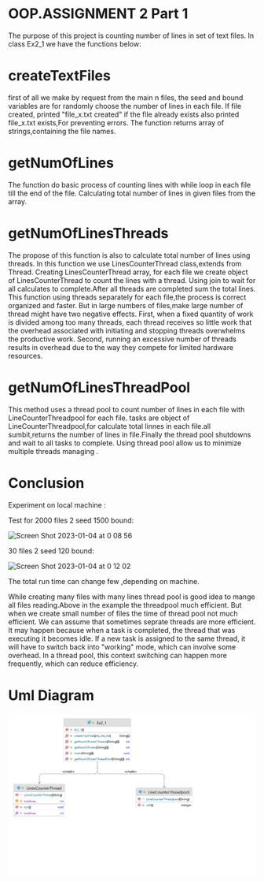 # OOP.ASSIGNMENT 2 Part 1
The purpose of this project is counting number of lines in set of text files.
In class Ex2_1 we have the functions below:


# createTextFiles
first of all we make by request from the main n files, the seed and bound variables are for randomly choose the number of lines in each file. If file created, printed "file_x.txt created" if the file already exists also printed file_x.txt exists,For preventing errors.
The function returns array of strings,containing the file names.

 # getNumOfLines
The function do basic process of counting lines with while loop in each file till the end of the file. Calculating total number of lines in given files from the array.

# getNumOfLinesThreads
The propose of this function is also to calculate total number of lines using threads.
In this function we use LinesCounterThread class,extends from Thread.
Creating LinesCounterThread array, for each file we create object of LinesCounterThread to count the lines with a thread. Using join to wait for all calculates to complete.After all threads are completed 
sum the total lines.
This function using threads separately for each file,the process is correct organized and faster.
But in large numbers of files,make large number of thread  might have two negative effects. First, when a fixed quantity of work is divided among too many threads, each thread receives so little work that the overhead associated with initiating and stopping threads overwhelms the productive work. Second, running an excessive number of threads results in overhead due to the way they compete for limited hardware resources.


# getNumOfLinesThreadPool
This method uses a thread pool to count number of lines in each file with LineCounterThreadpool for each file.
tasks are object of LineCounterThreadpool,for calculate total linnes in each file.all sumbit,returns the number of lines in file.Finally the thread pool shutdowns and wait to all tasks to complete.
Using thread pool allow us to minimize multiple threads managing .



# Conclusion

Experiment  on local machine :

 Test for 2000 files 2 seed 1500 bound:

<img width="801" alt="Screen Shot 2023-01-04 at 0 08 56" src="https://user-images.githubusercontent.com/118671563/210451081-5e6f92da-e07f-46ca-88c6-a9981a8b3394.png">

 30 files 2 seed 120 bound:


<img width="757" alt="Screen Shot 2023-01-04 at 0 12 02" src="https://user-images.githubusercontent.com/118671563/210451345-abf77014-9f00-49c2-9a07-801f4f6f4af9.png">

The total run time can change few ,depending on machine.

While creating many files with many lines thread pool is good idea to mange all files reading.Above in the example the threadpool much efficient.
But when we create small number of files the time of thread pool not much efficient.
We can assume that sometimes seprate threads are more efficient.
It may happen because when a task is completed, the thread that was executing it becomes idle. If a new task is assigned to the same thread, it will have to switch back into "working" mode, which can involve some overhead. In a thread pool, this context switching can happen more frequently, which can reduce efficiency.


# Uml Diagram
![img.png](img.png)
